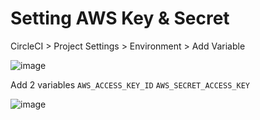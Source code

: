 # Setting AWS Key & Secret

CircleCI > Project Settings > Environment > Add Variable

![image](https://user-images.githubusercontent.com/1800369/34319725-79947ab0-e82c-11e7-8754-2423fd688b3b.png)

Add 2 variables `AWS_ACCESS_KEY_ID` `AWS_SECRET_ACCESS_KEY`

![image](https://user-images.githubusercontent.com/1800369/34319724-77c6de94-e82c-11e7-9d6c-abfb3d5ae793.png)


